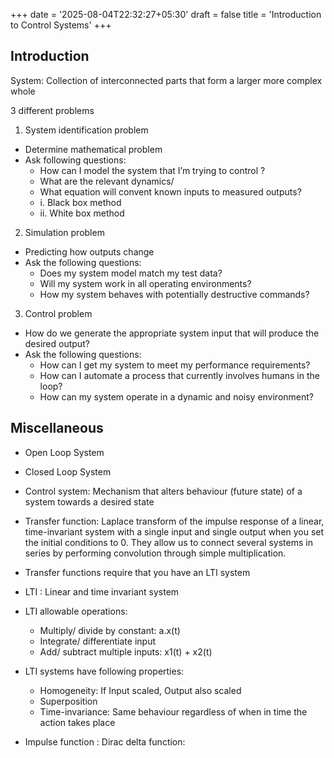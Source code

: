 +++
date = '2025-08-04T22:32:27+05:30'
draft = false
title = 'Introduction to Control Systems'
+++
## Introduction
System: Collection of interconnected parts that form a larger more complex whole

3 different problems
1. System identification problem
  - Determine mathematical problem
  - Ask following questions:
    - How can I model the system that I’m trying to control ?
    - What are the relevant dynamics/
    - What equation will convent known inputs to measured outputs?
    - i. Black box method
    - ii. White box method
2. Simulation problem
  - Predicting how outputs change
  - Ask the following questions:
    - Does my system model match my test data?
    - Will my system work in all operating environments?
    - How my system behaves with potentially destructive commands?
3. Control problem
  - How do we generate the appropriate system input that will produce the desired output?
  - Ask the following questions:
    - How can I get my system to meet my performance requirements?
    - How can I automate a process that currently involves humans in the loop?
    - How can my system operate in a dynamic and noisy environment?

## Miscellaneous
- Open Loop System
- Closed Loop System

- Control system: Mechanism that alters behaviour (future state) of a system towards a desired state

- Transfer function: Laplace transform of the impulse response of a linear, time-invariant system with a single input and single output when you set the initial conditions to 0. They allow us to connect several systems in series by performing convolution through simple multiplication.

- Transfer functions require that you have an LTI system
- LTI : Linear and time invariant system
- LTI allowable operations:
  - Multiply/ divide by constant: a.x(t)
  - Integrate/ differentiate input
  - Add/ subtract multiple inputs: x1(t) + x2(t)
- LTI systems have following properties:
  - Homogeneity: If Input scaled, Output also scaled
  - Superposition
  - Time-invariance: Same behaviour regardless of when in time the action takes place
- Impulse function : Dirac delta function:
